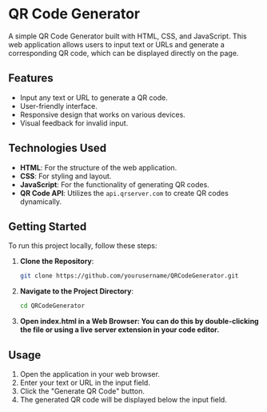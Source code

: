 # QR Code Generator

A simple QR Code Generator built with HTML, CSS, and JavaScript. This web application allows users to input text or URLs and generate a corresponding QR code, which can be displayed directly on the page.

## Features

- Input any text or URL to generate a QR code.
- User-friendly interface.
- Responsive design that works on various devices.
- Visual feedback for invalid input.

## Technologies Used

- **HTML**: For the structure of the web application.
- **CSS**: For styling and layout.
- **JavaScript**: For the functionality of generating QR codes.
- **QR Code API**: Utilizes the `api.qrserver.com` to create QR codes dynamically.

## Getting Started

To run this project locally, follow these steps:

1. **Clone the Repository**:
   ```bash
   git clone https://github.com/yourusername/QRCodeGenerator.git

2. **Navigate to the Project Directory**:
   ```bash
   cd QRCodeGenerator

3. **Open index.html in a Web Browser: You can do this by double-clicking the file or using a live server extension in your code editor.**

## Usage

1. Open the application in your web browser.
2. Enter your text or URL in the input field.
3. Click the "Generate QR Code" button.
4. The generated QR code will be displayed below the input field.
 

